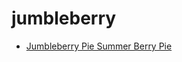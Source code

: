 # jumbleberry

 * [Jumbleberry Pie Summer Berry Pie](../index/j/jumbleberry-pie-summer-berry-pie-12349.json)

